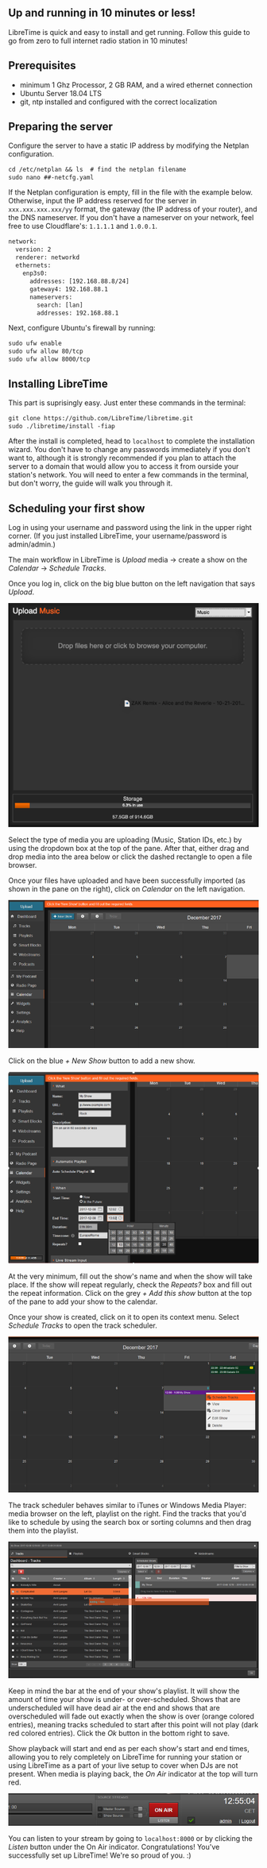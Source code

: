 Up and running in 10 minutes or less!
------------------------------------

LibreTime is quick and easy to install and get running. Follow this guide to go from zero
to full internet radio station in 10 minutes!

## Prerequisites

- minimum 1 Ghz Processor, 2 GB RAM, and a wired ethernet connection
- Ubuntu Server 18.04 LTS
- git, ntp installed and configured with the correct localization

## Preparing the server

Configure the server to have a static IP address by modifying the Netplan configuration.

```
cd /etc/netplan && ls  # find the netplan filename
sudo nano ##-netcfg.yaml
```

If the Netplan configuration is empty, fill in the file with the example below. Otherwise,
input the IP address reserved for the server in `xxx.xxx.xxx.xxx/yy` format, the gateway (the IP address
of your router), and the DNS nameserver. If you don't have a nameserver on your network,
feel free to use Cloudflare's: `1.1.1.1` and `1.0.0.1`.

```
network:
  version: 2
  renderer: networkd
  ethernets:
    enp3s0:
      addresses: [192.168.88.8/24]
      gateway4: 192.168.88.1
      nameservers:
        search: [lan]
        addresses: 192.168.88.1
```

Next, configure Ubuntu's firewall by running:

```
sudo ufw enable
sudo ufw allow 80/tcp
sudo ufw allow 8000/tcp
```

## Installing LibreTime

This part is suprisingly easy. Just enter these commands in the terminal:

```
git clone https://github.com/LibreTime/libretime.git
sudo ./libretime/install -fiap
```

After the install is completed, head to `localhost`
to complete the installation wizard. You don't have to change any passwords immediately if you
don't want to, although it is strongly recommended if you plan to attach the server to a domain
that would allow you to access it from ourside your station's network. You will need to enter
a few commands in the terminal, but don't worry, the guide will walk you through it.

## Scheduling your first show

Log in using your username and password using the link in the upper right corner. (If you just installed
LibreTime, your username/password is admin/admin.)

The main workflow in LibreTime is *Upload* media -> create a show on the *Calendar* -> *Schedule Tracks*.

Once you log in, click on the big blue button on the left navigation that says *Upload*.

![](img/Select_files.png)

Select the type of media you are uploading (Music, Station IDs, etc.) by using the dropdown box
at the top of the pane. After that, either drag and drop media into the area below or click the
dashed rectangle to open a file browser.

Once your files have uploaded and have been successfully imported (as shown in the pane on the right),
click on *Calendar* on the left navigation.

![](img/Screenshot558-Add_Show.png)

Click on the blue *+ New Show* button to add a new show.

![](img/Screenshot560-Show_when.png)

At the very minimum, fill out the show's name and when the show will take place. If the show will repeat regularly,
check the *Repeats?* box and fill out the repeat information. Click on the grey *+ Add this show* button at the top
of the pane to add your show to the calendar.

Once your show is created, click on it to open its context menu. Select *Schedule Tracks* to open the track scheduler.

![](img/Screenshot561-Add_show_content.png)

The track scheduler behaves similar to iTunes or Windows Media Player: media browser on the left, playlist on the right.
Find the tracks that you'd like to schedule by using the search box or sorting columns and then drag them
into the playlist.

![](img/Screenshot562-Drag_show_content.png)

Keep in mind the bar at the end of your show's playlist. It will show the amount of time your show is under- or
over-scheduled. Shows that are underscheduled will have dead air at the end and shows that are overscheduled
will fade out exactly when the show is over (orange colored entries), meaning tracks scheduled to start
after this point will not play (dark red colored entries). Click the *Ok* button in the bottom right to save.

Show playback will start and end as per each show's start and end times, allowing you to rely completely on
LibreTime for running your station or using LibreTime as a part of your live setup to cover when DJs are not present.
When media is playing back, the *On Air* indicator at the top will turn red.

![](img/Screenshot563-Listen.png)

You can listen to your stream by going to `localhost:8000` or by clicking the *Listen* button under the On Air
indicator. Congratulations! You've successfully set up LibreTime! We're so proud of you. :)

